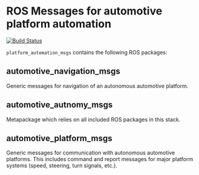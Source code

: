 # ROS Messages for automotive platform automation #

[![Build Status](https://travis-ci.org/astuff/automotive_autonomy_msgs.svg?branch=master)](https://travis-ci.org/astuff/automotive_autonomy_msgs)

`platform_automation_msgs` contains the following ROS packages:

## automotive_navigation_msgs ##

Generic messages for navigation of an autonomous automotive platform.

## automotive_autnomy_msgs ##

Metapackage which relies on all included ROS packages in this stack.

## automotive_platform_msgs ##

Generic messages for communication with autonomous automotive platforms. This includes command and report messages for major platform systems (speed, steering, turn signals, etc.).
